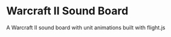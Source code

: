 Warcraft II Sound Board
====================

A Warcraft II sound board with unit animations built with flight.js
